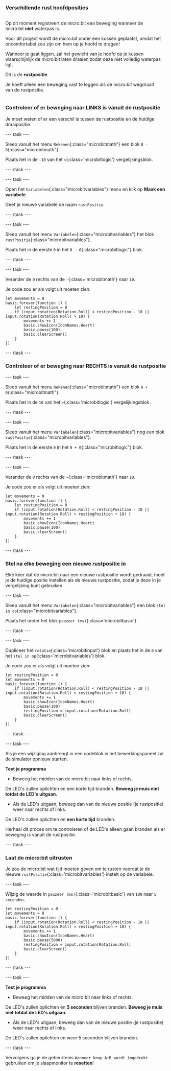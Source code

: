 ### Verschillende rust hoofdposities

<div style="display: flex; flex-wrap: wrap">
<div style="flex-basis: 200px; flex-grow: 1; margin-right: 15px;">

Op dit moment registreert de micro:bit een beweging wanneer de micro:bit **niet** waterpas is.

Voor dit project wordt de micro:bit onder een kussen geplaatst, omdat het oncomfortabel zou zijn om hem op je hoofd te dragen!

Wanneer je gaat liggen, zal het gewicht van je hoofd op je kussen waarschijnlijk de micro:bit laten draaien zodat deze niet volledig waterpas ligt.

Dit is de **rustpositie**. 

Je hoeft alleen een beweging vast te leggen als de micro:bit wegdraait van de rustpositie. 

</div>
</div>

### Controleer of er beweging naar LINKS is vanuit de rustpositie

Je moet weten of er een verschil is tussen de rustpositie en de huidige draaipositie.

--- task ---

Sleep vanuit het menu `Rekenen`{:class="microbitmath"} een blok `0 - 0`{:class="microbitmath"}.

Plaats het in de `-10` van het `<`{:class='microbitlogic'} vergelijkingsblok.

--- /task ---

--- task ---

Open het `Variabelen`{:class="microbitvariables"} menu en klik op **Maak een variabele**.

Geef je nieuwe variabele de naam `rustPositie`.

--- /task ---

--- task ---

Sleep vanuit het menu `Variabelen`{:class="microbitvariables"} het blok `rustPositie`{:class="microbitvariables"}.

Plaats het in de eerste `0` in het `0 - 0`{:class="microbitlogic"} blok.

--- /task ---

--- task ---

Verander de `0` rechts van de `-`{:class='microbitmath'} naar `10`.

Je code zou er als volgt uit moeten zien:

```microbit
let movements = 0
basic.forever(function () {
    let restingPosition = 0
    if (input.rotation(Rotation.Roll) < restingPosition - 10 || input.rotation(Rotation.Roll) > 10) {
        movements += 1
        basic.showIcon(IconNames.Heart)
        basic.pause(100)
        basic.clearScreen()
    }
})
```

--- /task ---

### Controleer of er beweging naar RECHTS is vanuit de rustpositie

--- task ---

Sleep vanuit het menu `Rekenen`{:class="microbitmath"} een blok `0 + 0`{:class="microbitmath"}.

Plaats het in de `10` van het `>`{:class='microbitlogic'} vergelijkingsblok.

--- /task ---

--- task ---

Sleep vanuit het menu `Variabelen`{:class="microbitvariables"} nog een blok `rustPositie`{:class="microbitvariables"}.

Plaats het in de eerste `0` in het `0 + 0`{:class="microbitlogic"} blok.

--- /task ---

--- task ---

Verander de `0` rechts van de `+`{:class='microbitmath'} naar `10`.

Je code zou er als volgt uit moeten zien:

```microbit
let movements = 0
basic.forever(function () {
    let restingPosition = 0
    if (input.rotation(Rotation.Roll) < restingPosition - 10 || input.rotation(Rotation.Roll) > restingPosition + 10) {
        movements += 1
        basic.showIcon(IconNames.Heart)
        basic.pause(100)
        basic.clearScreen()
    }
})
```

--- /task ---

### Stel na elke beweging een nieuwe rustpositie in

Elke keer dat de micro:bit naar een nieuwe rustpositie wordt gedraaid, moet je de huidige positie instellen als de nieuwe rustpositie, zodat je deze in je vergelijking kunt gebruiken.

--- task ---

Sleep vanuit het menu `Variabelen`{:class="microbitvariables"} een blok `stel in op`{:class="microbitvariables"}.

Plaats het onder het blok `pauzeer (ms)`{:class='microbitbasic'}.

--- /task ---

--- task ---

Dupliceer het `rotatie`{:class='microbitinput'} blok en plaats het in de `0` van het `stel in op`{:class='microbitvariables'} blok.

Je code zou er als volgt uit moeten zien:

```microbit
let restingPosition = 0
let movements = 0
basic.forever(function () {
    if (input.rotation(Rotation.Roll) < restingPosition - 10 || input.rotation(Rotation.Roll) > restingPosition + 10) {
        movements += 1
        basic.showIcon(IconNames.Heart)
        basic.pause(100)
        restingPosition = input.rotation(Rotation.Roll)
        basic.clearScreen()
    }
})
```

--- /task ---

--- task ---

Als je een wijziging aanbrengt in een codeblok in het bewerkingspaneel zal de simulator opnieuw starten.

**Test je programma**

+ Beweeg het midden van de micro:bit naar links of rechts.

De LED's zullen oplichten en een korte tijd branden. **Beweeg je muis niet totdat de LED's uitgaan.**

+ Als de LED's uitgaan, beweeg dan van de nieuwe positie (je rustpositie) weer naar rechts of links.

De LED's zullen oplichten en **een korte tijd** branden.

Herhaal dit proces om te controleren of de LED's alleen gaan branden als er beweging is vanuit de rustpositie.

--- /task ---

### Laat de micro:bit uitrusten

Je zou de micro:bit wat tijd moeten geven om te rusten voordat je de nieuwe `rustPositie`{:class='microbitvariables'} instelt op de variabele.

--- task ---

Wijzig de waarde in `pauzeer (ms)`{:class='microbitbasic'} van `100` naar `5 seconden`.

```microbit
let restingPosition = 0
let movements = 0
basic.forever(function () {
    if (input.rotation(Rotation.Roll) < restingPosition - 10 || input.rotation(Rotation.Roll) > restingPosition + 10) {
        movements += 1
        basic.showIcon(IconNames.Heart)
        basic.pause(5000)
        restingPosition = input.rotation(Rotation.Roll)
        basic.clearScreen()
    }
})
```

--- /task ---

--- task ---

**Test je programma**
+ Beweeg het midden van de micro:bit naar links of rechts.

De LED's zullen oplichten en **5 seconden** blijven branden. **Beweeg je muis niet totdat de LED's uitgaan.**

+ Als de LED's uitgaan, beweeg dan van de nieuwe positie (je rustpositie) weer naar rechts of links.

De LED's zullen oplichten en weer 5 seconden blijven branden.

--- /task ---

Vervolgens ga je de gebeurtenis `Wanneer knop A+B wordt ingedrukt` gebruiken om je slaapmonitor te **resetten**!
